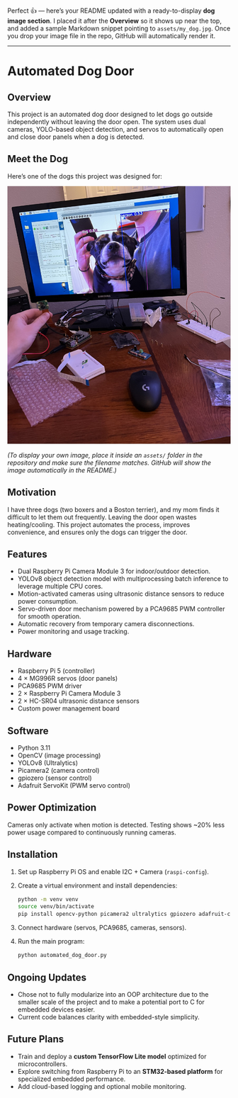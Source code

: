 Perfect 👍 — here’s your README updated with a ready-to-display **dog image section**. I placed it after the **Overview** so it shows up near the top, and added a sample Markdown snippet pointing to `assets/my_dog.jpg`. Once you drop your image file in the repo, GitHub will automatically render it.

---

# Automated Dog Door

## Overview

This project is an automated dog door designed to let dogs go outside independently without leaving the door open. The system uses dual cameras, YOLO-based object detection, and servos to automatically open and close door panels when a dog is detected.

## Meet the Dog

Here’s one of the dogs this project was designed for:

![My Dog](assets/detect_buster.jpg)

*(To display your own image, place it inside an `assets/` folder in the repository and make sure the filename matches. GitHub will show the image automatically in the README.)*

## Motivation

I have three dogs (two boxers and a Boston terrier), and my mom finds it difficult to let them out frequently. Leaving the door open wastes heating/cooling. This project automates the process, improves convenience, and ensures only the dogs can trigger the door.

## Features

* Dual Raspberry Pi Camera Module 3 for indoor/outdoor detection.
* YOLOv8 object detection model with multiprocessing batch inference to leverage multiple CPU cores.
* Motion-activated cameras using ultrasonic distance sensors to reduce power consumption.
* Servo-driven door mechanism powered by a PCA9685 PWM controller for smooth operation.
* Automatic recovery from temporary camera disconnections.
* Power monitoring and usage tracking.

## Hardware

* Raspberry Pi 5 (controller)
* 4 × MG996R servos (door panels)
* PCA9685 PWM driver
* 2 × Raspberry Pi Camera Module 3
* 2 × HC-SR04 ultrasonic distance sensors
* Custom power management board

## Software

* Python 3.11
* OpenCV (image processing)
* YOLOv8 (Ultralytics)
* Picamera2 (camera control)
* gpiozero (sensor control)
* Adafruit ServoKit (PWM servo control)

## Power Optimization

Cameras only activate when motion is detected. Testing shows ~20% less power usage compared to continuously running cameras.

## Installation

1. Set up Raspberry Pi OS and enable I2C + Camera (`raspi-config`).
2. Create a virtual environment and install dependencies:

   ```sh
   python -m venv venv
   source venv/bin/activate
   pip install opencv-python picamera2 ultralytics gpiozero adafruit-circuitpython-servokit
   ```
3. Connect hardware (servos, PCA9685, cameras, sensors).
4. Run the main program:

   ```sh
   python automated_dog_door.py
   ```

## Ongoing Updates

* Chose not to fully modularize into an OOP architecture due to the smaller scale of the project and to make a potential port to C for embedded devices easier.
* Current code balances clarity with embedded-style simplicity.

## Future Plans

* Train and deploy a **custom TensorFlow Lite model** optimized for microcontrollers.
* Explore switching from Raspberry Pi to an **STM32-based platform** for specialized embedded performance.
* Add cloud-based logging and optional mobile monitoring.

